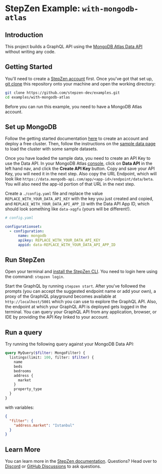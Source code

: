 # StepZen Example: `with-mongodb-atlas` 

## Introduction

This project builds a GraphQL API using the [MongoDB Atlas Data API](https://docs.atlas.mongodb.com/api/data-api/?utm_campaign=stepzen&utm_source=stepzen&utm_medium=website&utm_term=partner) without writing any code.

## Getting Started

You'll need to create a [StepZen account](https://stepzen.com/signup) first. Once you've got that set up, [git clone](https://www.atlassian.com/git/tutorials/setting-up-a-repository/git-clone) this repository onto your machine and open the working directory:

```bash
git clone https://github.com/stepzen-dev/examples.git
cd examples/with-mongodb-atlas
```

Before you can run this example, you need to have a MongoDB Atlas account. 

## Set up MongoDB

Follow the getting started documentation [here](https://docs.atlas.mongodb.com/?utm_campaign=stepzen&utm_source=stepzen&utm_medium=website&utm_term=partner) to create an account and deploy a free cluster. Then, follow the instructions on the [sample data page](https://docs.atlas.mongodb.com/sample-data/?utm_campaign=stepzen&utm_source=stepzen&utm_medium=website&utm_term=partner) to load the cluster with some sample datasets.

Once you have loaded the sample data, you need to create an API Key to use the Data API. In your MongoDB Atlas [console](https://cloud.mongodb.com/v2), click on **Data API** in the left hand nav, and click the **Create API Key** button. Copy and save your API Key, you will need it in the next step. Also copy the URL Endpoint, which will look like `https://data.mongodb-api.com/app/<app-id>/endpoint/data/beta`. You will also need the app-id portion of that URL in the next step. 

Create a `./config.yaml` file and replace the value `REPLACE_WITH_YOUR_DATA_API_KEY` with the key you just created and copied, and `REPLACE_WITH_YOUR_DATA_API_APP_ID` with the Data API App ID, which should look something like `data-xqgfu` (yours will be different!). 

```yaml
# config.yaml

configurationset:
  - configuration:
      name: mongodb
      apikey: REPLACE_WITH_YOUR_DATA_API_KEY
      appid: data-REPLACE_WITH_YOUR_DATA_API_APP_ID
```

## Run StepZen

Open your terminal and [install the StepZen CLI](https://stepzen.com/docs/quick-start). You need to login here using the command: `stepzen login`.

Start the GraphQL by running `stepzen start`. After you've followed the prompts (you can accept the suggested endpoint name or add your own), a proxy of the GraphiQL playground becomes available at `http://localhost/5001` which you can use to explore the GraphQL API. Also, the endpoint at which your GraphQL API is deployed gets logged in the terminal. You can query your GraphQL API from any application, browser, or IDE by providing the API Key linked to your account.

## Run a query

Try running the following query against your MongoDB Data API:

```graphql
query MyQuery($filter: MongoFilter) {
  listings(limit: 100, filter: $filter) {
    name
    beds
    bedrooms
    address {
      market
    }
    property_type
  }
}
```

with variables:

```json
{
  "filter": {
    "address.market": "Istanbul"
  }
}
```

## Learn More

You can learn more in the [StepZen documentation](https://stepzen.com/docs). Questions? Head over to [Discord](https://discord.gg/9k2VdPn2FR) or [GitHub Discussions](https://github.com/stepzen-dev/examples/discussions) to ask questions.
